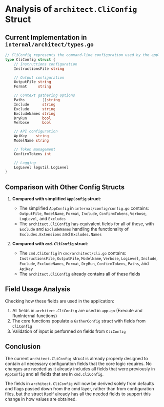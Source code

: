 # Analysis of `architect.CliConfig` Struct

## Current Implementation in `internal/architect/types.go`

```go
// CliConfig represents the command-line configuration used by the application
type CliConfig struct {
    // Instructions configuration
    InstructionsFile string

    // Output configuration
    OutputFile string
    Format     string

    // Context gathering options
    Paths        []string
    Include      string
    Exclude      string
    ExcludeNames string
    DryRun       bool
    Verbose      bool

    // API configuration
    ApiKey    string
    ModelName string

    // Token management
    ConfirmTokens int

    // Logging
    LogLevel logutil.LogLevel
}
```

## Comparison with Other Config Structs

1. **Compared with simplified `AppConfig` struct**:
   - The simplified `AppConfig` in `internal/config/config.go` contains: `OutputFile`, `ModelName`, `Format`, `Include`, `ConfirmTokens`, `Verbose`, `LogLevel`, and `Excludes`
   - The `architect.CliConfig` has equivalent fields for all of these, with `Exclude` and `ExcludeNames` handling the functionality of `Excludes.Extensions` and `Excludes.Names`

2. **Compared with `cmd.CliConfig` struct**:
   - The `cmd.CliConfig` in `cmd/architect/cli.go` contains: `InstructionsFile`, `OutputFile`, `ModelName`, `Verbose`, `LogLevel`, `Include`, `Exclude`, `ExcludeNames`, `Format`, `DryRun`, `ConfirmTokens`, `Paths`, and `ApiKey`
   - The `architect.CliConfig` already contains all of these fields

## Field Usage Analysis

Checking how these fields are used in the application:

1. All fields in `architect.CliConfig` are used in `app.go` (Execute and RunInternal functions)
2. The core functions populate a `GatherConfig` struct with fields from `CliConfig`
3. Validation of input is performed on fields from `CliConfig`

## Conclusion

The current `architect.CliConfig` struct is already properly designed to contain all necessary configuration fields that the core logic requires. No changes are needed as it already includes all fields that were previously in `AppConfig` and all fields that are in `cmd.CliConfig`.

The fields in `architect.CliConfig` will now be derived solely from defaults and flags passed down from the cmd layer, rather than from configuration files, but the struct itself already has all the needed fields to support this change in how values are obtained.